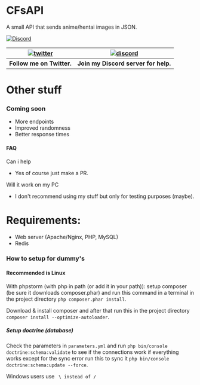 # CFsAPI
A small API that sends anime/hentai images in JSON.

[![Discord](https://discordapp.com/api/guilds/434436407646486528/widget.png)](https://discord.gg/gzWwtWG)

| [![twitter](https://cdn.discordapp.com/attachments/155726317222887425/252192520094613504/twiter_banner.JPG)](https://twitter.com/CFTheMaster) | [![discord](https://cdn.discordapp.com/attachments/266240393639755778/281920766490968064/discord.png)](https://discord.gg/gzWwtWG)
| --- | --- |
| **Follow me on Twitter.** | **Join my Discord server for help.** |

# Other stuff

### Coming soon

- More endpoints
- Improved randomness
- Better response times

#### FAQ

 Can i help
- Yes of course just make a PR.

 Will it work on my PC
- I don't recommend using my stuff but only for testing purposes (maybe).

# Requirements:
- Web server (Apache/Nginx, PHP, MySQL)
- Redis

### How to setup for dummy's
#### Recommended is Linux
With phpstorm (with php in path (or add it in your path)):
    setup composer (be sure it downloads composer.phar)
    and run this command in a terminal in the project directory `php composer.phar install`.

Download & install composer and after that run this in the project directory
`composer install --optimize-autoloader`.


##### Setup doctrine (database)
Check the parameters in `parameters.yml` and run `php bin/console doctrine:schema:validate` to see if the connections work
if everything works except for the sync error run this to sync it `php bin/console doctrine:schema:update --force`.

Windows users use ` \ instead of /`
